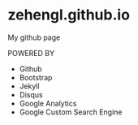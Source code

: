# zehengl.github.io

My github page

POWERED BY

* Github
* Bootstrap
* Jekyll
* Disqus
* Google Analytics
* Google Custom Search Engine
